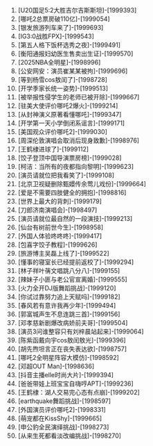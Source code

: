 
1. [U20国足5:2大胜吉尔吉斯斯坦]-[1999393]
1. [哪吒2总票房破110亿]-[1999054]
1. [银发旅游列车来了]-[1999693]
1. [IG3:0战胜FPX]-[1999543]
1. [第五人格下饭杯选秀之夜]-[1999491]
1. [衡阳通报妇幼医生售卖出生证]-[1999570]
1. [2025NBA全明星]-[1998996]
1. [公安网安：演员崔某某被拘]-[1999696]
1. [等到杨雪cos敖闰了]-[1998728]
1. [开学季家长统一姿势]-[1999513]
1. [被举报性侵学生的老师已被开除]-[1999667]
1. [驻美大使评价哪吒2爆火]-[1999214]
1. [从封神演义原著看懂哪吒]-[1999347]
1. [开学第一天小学倒闭系谣言]-[1999171]
1. [美国观众评价哪吒2]-[1999030]
1. [周深伦敦演唱会取消后现身致歉]-[1998976]
1. [王鹤棣进球了]-[1999112]
1. [饺子登顶中国导演票房榜]-[1999028]
1. [柯洁：当所有的夜都指向黎明]-[1999623]
1. [演员请就位把我看笑了]-[1999108]
1. [北京卫视疑删除甄嬛传余莺儿戏份]-[1999664]
1. [爱是不需要四肢健全的拥抱]-[1998816]
1. [世界上最大的背刺]-[1999179]
1. [刀郎济南演唱会]-[1998497]
1. [演员请就位最自然的一段演技]-[1999213]
1. [仙台有树前世今生]-[1998958]
1. [外国人体验咚咚咚]-[1999417]
1. [包喜字饺子教程]-[1999626]
1. [旅游博主吴磊上线了]-[1999522]
1. [懂事的寝室长已经提前返校了]-[1999294]
1. [林子祥叶蒨文唱跳八分八]-[1999155]
1. [辣妹子小匪与老公官宣离婚]-[1999555]
1. [火力全开DJ版舞蹈挑战]-[1999120]
1. [你试过靠努力追上天赋吗]-[1999182]
1. [春风若有意许我再少年]-[1999494]
1. [郭富城声生不息连跳三首]-[1999156]
1. [邓孝慈新剧爆改病娇前夫哥]-[1999504]
1. [演员3问谁整容只有刘梓晨站起来]-[1999064]
1. [陈紫函戴向宇cos敖闰敖光]-[1999396]
1. [胡先煦坦言正在丧失表达欲]-[1998757]
1. [哪吒2全明星阵容大模仿]-[1998592]
1. [邓超OUT Man]-[1998636]
1. [抖音主播elle时尚大片]-[1999394]
1. [爸爸带娃上班宝宝自嗨哼APT]-[1999236]
1. [王鹤棣：湖人交易完心态有点崩]-[1999202]
1. [earthquake舞蹈挑战]-[1998597]
1. [外国演员评价哪吒2]-[1998331]
1. [萌宠都在KissShy]-[1999665]
1. [申公豹全民演绎挑战]-[1998273]
1. [从来生死都看淡改编挑战]-[1998270]